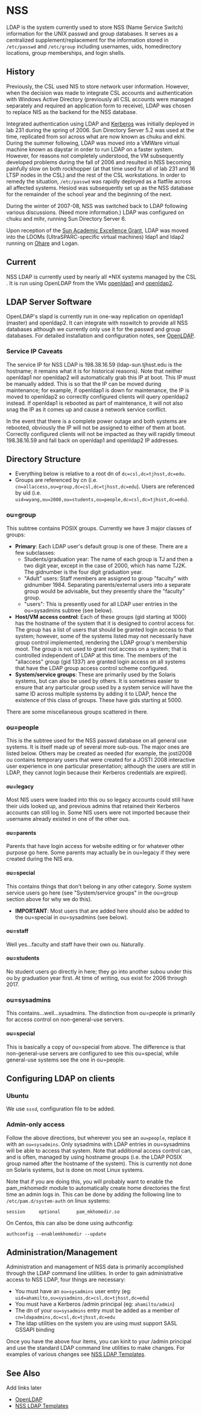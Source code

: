 # NSS

LDAP is the system currently used to store NSS \(Name Service Switch\) information for the UNIX passwd and group databases. It serves as a centralized supplement/replacement for the information stored in `/etc/passwd` and `/etc/group` including usernames, uids, homedirectory locations, group memberships, and login shells.

## History

Previously, the CSL used NIS to store network user information. However, when the decision was made to integrate CSL accounts and authentication with Windows Active Directory \(previously all CSL accounts were managed separately and required an application form to receive\), LDAP was chosen to replace NIS as the backend for the NSS database.

Integrated authentication using LDAP and [Kerberos](../kerberos.md) was initially deployed in lab 231 during the spring of 2006. Sun Directory Server 5.2 was used at the time, replicated from sol across what are now known as chuku and ekhi. During the summer following, LDAP was moved into a VMWare virtual machine known as daystar in order to run LDAP on a faster system. However, for reasons not completely understood, the VM subsequently developed problems during the fall of 2006 and resulted in NSS becoming painfully slow on both rockhopper \(at that time used for all of lab 231 and 16 LTSP nodes in the CSL\) and the rest of the CSL workstations. In order to remedy the situation, `/etc/passwd` was rapidly deployed as a flatfile across all affected systems. Hesiod was subsequently set up as the NSS database for the remainder of the school year and the beginning of the next.

During the winter of 2007-08, NSS was switched back to LDAP following various discussions. \(Need more information.\) LDAP was configured on chuku and mihr, running Sun Directory Server 6.

Upon reception of the [Sun Academic Excellence Grant](../../../machines/history/2008-sun-aeg.md), LDAP was moved into the LDOMs \(UltraSPARC-specific virtual machines\) ldap1 and ldap2 running on [Ohare](../../../machines/sun-servers/ohare.md) and Logan.

## Current

NSS LDAP is currently used by nearly all \*NIX systems managed by the CSL . It is run using OpenLDAP from the VMs [openldap1](../../../machines/vm-servers/galapagos.md) and [openldap2](../../../machines/sun-servers/vega.md).

## LDAP Server Software

OpenLDAP's slapd is currently run in one-way replication on openldap1 \(master\) and openldap2. It can integrate with nsswitch to provide all NSS databases although we currently only use it for the passwd and group databases. For detailed installation and configuration notes, see [OpenLDAP](../ldap.md).

### Service IP Caveats

The service IP for NSS LDAP is 198.38.16.59 \(ldap-sun.tjhsst.edu is the hostname; it remains what it is for historical reasons\). Note that neither openldap1 nor openldap2 will automatically grab this IP at boot. This IP must be manually added. This is so that the IP can be moved during maintenance; for example, if openldap1 is down for maintenance, the IP is moved to openldap2 so correctly configured clients will query openldap2 instead. If openldap1 is rebooted as part of maintenance, it will not also snag the IP as it comes up and cause a network service conflict.

In the event that there is a complete power outage and both systems are rebooted, obviously the IP will not be assigned to either of them at boot. Correctly configured clients will not be impacted as they will rapidly timeout 198.38.16.59 and fall back on openldap1 and openldap2 IP addresses.

## Directory Structure

* Everything below is relative to a root dn of `dc=csl,dc=tjhsst,dc=edu`.
* Groups are referenced by cn \(i.e. `cn=allaccess,ou=group,dc=csl,dc=tjhsst,dc=edu`\). Users are referenced by uid \(i.e. `uid=wyang,ou=2008,ou=students,ou=people,dc=csl,dc=tjhsst,dc=edu`\).

### ou=group

This subtree contains POSIX groups. Currently we have 3 major classes of groups:

* **Primary**: Each LDAP user's default group is one of these. There are a few subclasses:
  * Students/graduation year: The name of each group is TJ and then a two digit year, except in the case of 2000, which has name TJ2K. The gidnumber is the four digit graduation year.
  * "Adult" users: Staff members are assigned to group "faculty" with gidnumber 1984. Separating parents/external users into a separate group would be advisable, but they presently share the "faculty" group.
  * "users": This is presently used for all LDAP user entries in the ou=sysadmins subtree \(see below\).
* **Host/VM access control**: Each of these groups \(gid starting at 1000\) has the hostname of the system that it is designed to control access for. The group has a list of users that should be granted login access to that system; however, some of the systems listed may not necessarily have group control implemented, rendering the LDAP group's membership moot. The group is not used to grant root access on a system; that is controlled independent of LDAP at this time. The members of the "allaccess" group \(gid 1337\) are granted login access on all systems that have the LDAP group access control scheme configured.
* **System/service groups**: These are primarily used by the Solaris systems, but can also be used by others. It is sometimes easier to ensure that any particular group used by a system service will have the same ID across multiple systems by adding it to LDAP, hence the existence of this class of groups. These have gids starting at 5000.

There are some miscellaneous groups scattered in there.

### ou=people

This is the subtree used for the NSS passwd database on all general use systems. It is itself made up of several more sub-ous. The major ones are listed below. Others may be created as needed \(for example, the josti2008 ou contains temporary users that were created for a JOSTI 2008 interactive user experience in one particular presentation; although the users are still in LDAP, they cannot login because their Kerberos credentials are expired\).

#### ou=legacy

Most NIS users were loaded into this ou so legacy accounts could still have their uids looked up, and previous admins that retained their Kerberos accounts can still log in. Some NIS users were not imported because their username already existed in one of the other ous.

#### ou=parents

Parents that have login access for website editing or for whatever other purpose go here. Some parents may actually be in ou=legacy if they were created during the NIS era.

#### ou=special

This contains things that don't belong in any other category. Some system service users go here \(see "System/service groups" in the ou=group section above for why we do this\).

* **IMPORTANT**: Most users that are added here should also be added to the ou=special in ou=sysadmins \(see below\).

#### ou=staff

Well yes...faculty and staff have their own ou. Naturally.

#### ou=students

No student users go directly in here; they go into another subou under this ou by graduation year first. At time of writing, ous exist for 2006 through 2017.

### ou=sysadmins

This contains...well...sysadmins. The distinction from ou=people is primarily for access control on non-general-use servers.

#### ou=special

This is basically a copy of ou=special from above. The difference is that non-general-use servers are configured to see this ou=special, while general-use systems see the one in ou=people.

## Configuring LDAP on clients

### Ubuntu

We use `sssd`, configuration file to be added.

### Admin-only access

Follow the above directions, but wherever you see an `ou=people`, replace it with an `ou=sysadmins`. Only sysadmins with LDAP entries in ou=sysadmins will be able to access that system. Note that additional access control can, and is often, managed by using hostname groups \(i.e. the LDAP POSIX group named after the hostname of the system\). This is currently not done on Solaris systems, but is done on most Linux systems.

Note that if you are doing this, you will probably want to enable the pam\_mkhomedir module to automatically create home directories the first time an admin logs in. This can be done by adding the following line to `/etc/pam.d/system-auth` on linux systems:

```text
session     optional      pam_mkhomedir.so
```

On Centos, this can also be done using authconfig:

```text
authconfig --enablemkhomedir --update
```

## Administration/Management

Administration and management of NSS data is primarily accomplished through the LDAP command line utilities. In order to gain administrative access to NSS LDAP, four things are necessary:

* You must have an `ou=sysadmins` user entry \(eg: `uid=ahamilto,ou=sysadmins,dc=csl,dc=tjhsst,dc=edu`\)
* You must have a Kerberos /admin principal \(eg: `ahamilto/admin`\)
* The dn of your `ou=sysadmins` entry must be added as a member of `cn=ldapadmins,dc=csl,dc=tjhsst,dc=edu`
* The ldap utilities on the system you are using must support SASL GSSAPI binding

Once you have the above four items, you can kinit to your /admin principal and use the standard LDAP command line utilities to make changes. For examples of various changes see [NSS LDAP Templates](templates.md).

## See Also

Add links later

* [OpenLDAP](../ldap.md)
* [NSS LDAP Templates](templates.md)

